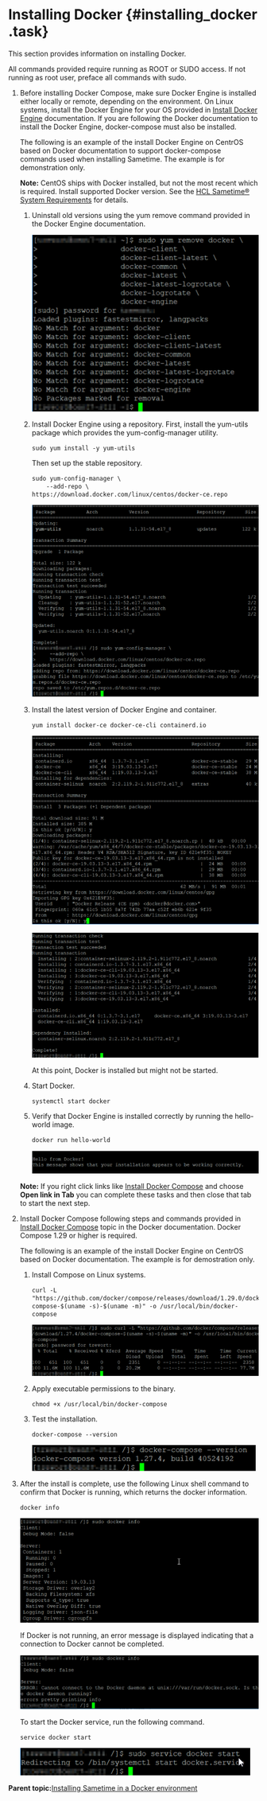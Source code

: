 # Installing Docker {#installing_docker .task}

This section provides information on installing Docker.

All commands provided require running as ROOT or SUDO access. If not running as root user, preface all commands with sudo.

1.  Before installing Docker Compose, make sure Docker Engine is installed either locally or remote, depending on the environment. On Linux systems, install the Docker Engine for your OS provided in [Install Docker Engine](https://docs.docker.com/engine/install/centos/) documentation. If you are following the Docker documentation to install the Docker Engine, docker-compose must also be installed.

    The following is an example of the install Docker Engine on CentrOS based on Docker documentation to support docker-compose commands used when installing Sametime. The example is for demonstration only.

    **Note:** CentOS ships with Docker installed, but not the most recent which is required. Install supported Docker version. See the [HCL Sametime® System Requirements](https://support.hcltechsw.com/csm?id=kb_article&sysparm_article=KB0100619) for details.

    1.  Uninstall old versions using the yum remove command provided in the Docker Engine documentation.

        ![](Images/docker_new.png)

    2.  Install Docker Engine using a repository. First, install the yum-utils package which provides the yum-config-manager utility.

        ``` {#codeblock_lv4_psr_2tb}
        sudo yum install -y yum-utils 
        ```

        Then set up the stable repository.

        ``` {#codeblock_mv4_psr_2tb}
        sudo yum-config-manager \ 
            --add-repo \ 
        https://download.docker.com/linux/centos/docker-ce.repo
        ```

        ![](Images/docker_package.png)

    3.  Install the latest version of Docker Engine and container.

        ``` {#codeblock_nv4_psr_2tb}
        yum install docker-ce docker-ce-cli containerd.io 
        ```

        ![](Images/docker_engine.png)

        ![](Images/docker_container.png)

        At this point, Docker is installed but might not be started.

    4.  Start Docker.

        ``` {#codeblock_ov4_psr_2tb}
        systemctl start docker 
        ```

    5.  Verify that Docker Engine is installed correctly by running the hello-world image.

        ``` {#codeblock_pv4_psr_2tb}
        docker run hello-world 
        ```

        ![](Images/docker_hello.png)

    **Note:** If you right click links like [Install Docker Compose](https://docs.docker.com/compose/install/) and choose **Open link in Tab** you can complete these tasks and then close that tab to start the next step.

2.  Install Docker Compose following steps and commands provided in [Install Docker Compose](https://docs.docker.com/compose/install/) topic in the Docker documentation. Docker Compose 1.29 or higher is required.

    The following is an example of the install Docker Engine on CentrOS based on Docker documentation. The example is for demostration only.

    1.  Install Compose on Linux systems.

        ``` {#codeblock_rv4_psr_2tb}
        curl -L "https://github.com/docker/compose/releases/download/1.29.0/docker-compose-$(uname -s)-$(uname -m)" -o /usr/local/bin/docker-compose 
        
        ```

        ![](Images/docker_compose.png)

    2.  Apply executable permissions to the binary.

        ``` {#codeblock_sv4_psr_2tb}
        chmod +x /usr/local/bin/docker-compose 
        ```

    3.  Test the installation.

        ``` {#codeblock_tv4_psr_2tb}
        docker-compose --version 
        ```

        ![](Images/docker_compose_version.png)

3.  After the install is complete, use the following Linux shell command to confirm that Docker is running, which returns the docker information.

    ``` {#codeblock_uv4_psr_2tb}
    docker info
    ```

    ![](Images/docker_info.png)

    If Docker is not running, an error message is displayed indicating that a connection to Docker cannot be completed.

    ![](Images/docker_error.png)

    To start the Docker service, run the following command.

    ``` {#codeblock_vv4_psr_2tb}
    service docker start
    ```

    ![](Images/docker_service.png)


**Parent topic:**[Installing Sametime in a Docker environment](installation_sametime_docker.md)

